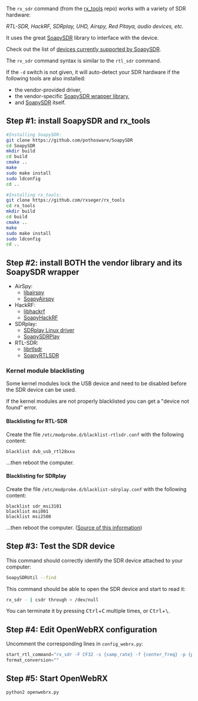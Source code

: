 The `rx_sdr` command (from the [rx_tools](https://github.com/rxseger/rx_tools) repo) works with a variety of SDR hardware: 

*RTL-SDR, HackRF, SDRplay, UHD, Airspy, Red Pitaya, audio devices, etc.*

It uses the great [SoapySDR](https://github.com/pothosware/SoapySDR) library to interface with the device.

Check out the list of [devices currently supported by SoapySDR](https://github.com/pothosware?utf8=%E2%9C%93&q=soapy&type=&language=).

The `rx_sdr` command syntax is similar to the `rtl_sdr` command.

If the `-d` switch is not given, it will auto-detect your SDR hardware if the following tools are also installed:
* the vendor-provided driver, 
* the vendor-specific [SoapySDR wrapper library](https://github.com/pothosware?utf8=%E2%9C%93&q=soapy&type=&language=), 
* and [SoapySDR](https://github.com/pothosware/SoapySDR) itself.

## Step #1: install SoapySDR and rx_tools
```bash
#Installing SoapySDR:
git clone https://github.com/pothosware/SoapySDR
cd SoapySDR
mkdir build
cd build
cmake ..
make 
sudo make install
sudo ldconfig
cd ..

#Installing rx_tools:
git clone https://github.com/rxseger/rx_tools
cd rx_tools
mkdir build
cd build
cmake ..
make 
sudo make install
sudo ldconfig
cd ..
```

## Step #2: install BOTH the vendor library and its SoapySDR wrapper
* AirSpy:
  * [libairspy](https://github.com/airspy/host)
  * [SoapyAirspy](https://github.com/pothosware/SoapyAirspy)
* HackRF:
  * [libhackrf](https://github.com/mossmann/hackrf)
  * [SoapyHackRF](https://github.com/pothosware/SoapyHackRF)
* SDRplay:
  * [SDRplay Linux driver](http://www.sdrplay.com/linuxdl.php)
  * [SoapySDRPlay](https://github.com/pothosware/SoapySDRPlay)
* RTL-SDR:
  * [librtlsdr](https://github.com/keenerd/rtl-sdr)
  * [SoapyRTLSDR](https://github.com/pothosware/SoapyRTLSDR)

### Kernel module blacklisting

Some kernel modules lock the USB device and need to be disabled before the SDR device can be used. 

If the kernel modules are not properly blacklisted you can get a "device not found" error. 

#### Blacklisting for RTL-SDR

Create the file `/etc/modprobe.d/blacklist-rtlsdr.conf` with the following content:
```
blacklist dvb_usb_rtl28xxu
```
...then reboot the computer.

#### Blacklisting for SDRplay
Create the file `/etc/modprobe.d/blacklist-sdrplay.conf` with the following content:
```
blacklist sdr_msi3101
blacklist msi001
blacklist msi2500
```
...then reboot the computer. ([Source of this information](http://www.sdrplay.com/community/viewtopic.php?t=1702#p5189))

## Step #3: Test the SDR device

This command should correctly identify the SDR device attached to your computer:
```bash
SoapySDRUtil --find
```

This command should be able to open the SDR device and start to read it:
```bash
rx_sdr - | csdr through > /dev/null
```
You can terminate it by pressing <kbd>Ctrl</kbd>+<kbd>C</kbd> multiple times, or <kbd>Ctrl</kbd>+<kbd>\\</kbd>.

## Step #4: Edit OpenWebRX configuration 
Uncomment the corresponding lines in `config_webrx.py`:
```python
start_rtl_command="rx_sdr -F CF32 -s {samp_rate} -f {center_freq} -p {ppm} -g {rf_gain} -".format(rf_gain=rf_gain, center_freq=center_freq, samp_rate=samp_rate, ppm=ppm)
format_conversion=""
```

## Step #5: Start OpenWebRX
```bash
python2 openwebrx.py
```
